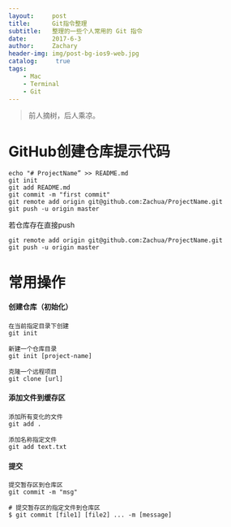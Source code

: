 ```yaml
---
layout:     post
title:      Git指令整理
subtitle:   整理的一些个人常用的 Git 指令
date:       2017-6-3
author:     Zachary
header-img: img/post-bg-ios9-web.jpg
catalog: 	 true
tags:
    - Mac
    - Terminal
    - Git
---
```


>前人摘树，后人乘凉。

# GitHub创建仓库提示代码

	echo "# ProjectName” >> README.md
	git init
	git add README.md
	git commit -m "first commit"
	git remote add origin git@github.com:Zachua/ProjectName.git
	git push -u origin master

若仓库存在直接push

	git remote add origin git@github.com:Zachua/ProjectName.git
	git push -u origin master


# 常用操作

#### 创建仓库（初始化）
	在当前指定目录下创建
	git init
	
	新建一个仓库目录
	git init [project-name]
	
	克隆一个远程项目
	git clone [url]
	
#### 添加文件到缓存区

	添加所有变化的文件
 	git add .

	添加名称指定文件
	git add text.txt
  
  #### 提交
	提交暂存区到仓库区
	git commit -m "msg"
	
	# 提交暂存区的指定文件到仓库区
	$ git commit [file1] [file2] ... -m [message]
